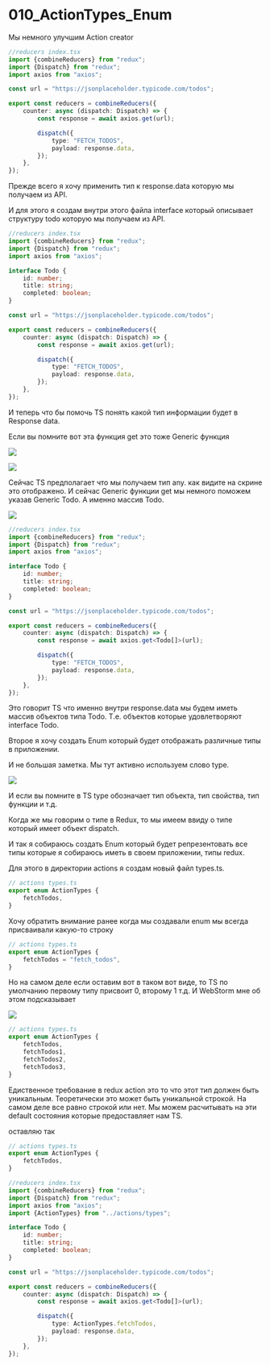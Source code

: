 # 010_ActionTypes_Enum

Мы немного улучшим Action creator

```ts
//reducers index.tsx
import {combineReducers} from "redux";
import {Dispatch} from "redux";
import axios from "axios";

const url = "https://jsonplaceholder.typicode.com/todos";

export const reducers = combineReducers({
    counter: async (dispatch: Dispatch) => {
        const response = await axios.get(url);

        dispatch({
            type: "FETCH_TODOS",
            payload: response.data,
        });
    },
});

```

Прежде всего я хочу применить тип к response.data которую мы получаем из API.

И для этого я создам внутри этого файла interface который описывает структуру todo которую мы получаем из API.

```ts
//reducers index.tsx
import {combineReducers} from "redux";
import {Dispatch} from "redux";
import axios from "axios";

interface Todo {
    id: number;
    title: string;
    completed: boolean;
}

const url = "https://jsonplaceholder.typicode.com/todos";

export const reducers = combineReducers({
    counter: async (dispatch: Dispatch) => {
        const response = await axios.get(url);

        dispatch({
            type: "FETCH_TODOS",
            payload: response.data,
        });
    },
});

```

И теперь что бы помочь TS понять какой тип информации будет в Response data.

Если вы помните вот эта функция get это тоже Generic функция

![](img/001.jpg)

![](img/002.jpg)

Сейчас TS предполагает что мы получаем тип any. как видите на скрине это отображено. И сейчас Generic функции get мы
немного поможем указав Generic Todo. А именно массив Todo.

![](img/003.jpg)

```ts
//reducers index.tsx
import {combineReducers} from "redux";
import {Dispatch} from "redux";
import axios from "axios";

interface Todo {
    id: number;
    title: string;
    completed: boolean;
}

const url = "https://jsonplaceholder.typicode.com/todos";

export const reducers = combineReducers({
    counter: async (dispatch: Dispatch) => {
        const response = await axios.get<Todo[]>(url);

        dispatch({
            type: "FETCH_TODOS",
            payload: response.data,
        });
    },
});


```

Это говорит TS что именно внутри response.data мы будем иметь массив объектов типа Todo. Т.е. объектов которые
удовлетворяют interface Todo.

Второе я хочу создать Enum который будет отображать различные типы в приложении.

И не большая заметка. Мы тут активно используем слово type.

![](img/004.jpg)

И если вы помните в TS type обозначает тип объекта, тип свойства, тип функции и т.д.

Когда же мы говорим о типе в Redux, то мы имеем ввиду о типе который имеет объект dispatch.

И так я собираюсь создать Enum который будет репрезентовать все типы которые я собираюсь иметь в своем приложении, типы
redux.

Для этого в директории actions я создам новый файл types.ts.

```ts
// actions types.ts
export enum ActionTypes {
    fetchTodos,
}

```

Хочу обратить внимание ранее когда мы создавали enum мы всегда присваивали какую-то строку

```ts
// actions types.ts
export enum ActionTypes {
    fetchTodos = "fetch_todos",
}

```

Но на самом деле если оставим вот в таком вот виде, то TS по умолчанию первому типу присвоит 0, второму 1 т.д. И
WebStorm мне об этом подсказывает

![](img/005.jpg)

```ts
// actions types.ts
export enum ActionTypes {
    fetchTodos,
    fetchTodos1,
    fetchTodos2,
    fetchTodos3,
}

```

Едиственное требование в redux action это то что этот тип должен быть уникальным. Теоретически это может быть уникальной
строкой. На самом деле все равно строкой или нет. Мы можем расчитывать на эти default состояния которые предоставляет
нам TS.

оставляю так

```ts
// actions types.ts
export enum ActionTypes {
    fetchTodos,
}

```

```ts
//reducers index.tsx
import {combineReducers} from "redux";
import {Dispatch} from "redux";
import axios from "axios";
import {ActionTypes} from "../actions/types";

interface Todo {
    id: number;
    title: string;
    completed: boolean;
}

const url = "https://jsonplaceholder.typicode.com/todos";

export const reducers = combineReducers({
    counter: async (dispatch: Dispatch) => {
        const response = await axios.get<Todo[]>(url);

        dispatch({
            type: ActionTypes.fetchTodos,
            payload: response.data,
        });
    },
});

```




